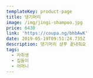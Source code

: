 ```yaml
---
templateKey: product-page
title: 댕기머리
image: /img/jingi-shampoo.jpg
price: 6430
link: 'https://coupa.ng/bhbAwK'
date: 2019-05-19T09:51:24.735Z
description: 댕기머리 샴푸 끝내줘요
tags:
  - 자취생
  - 집들이
  - 어머니
---
```


